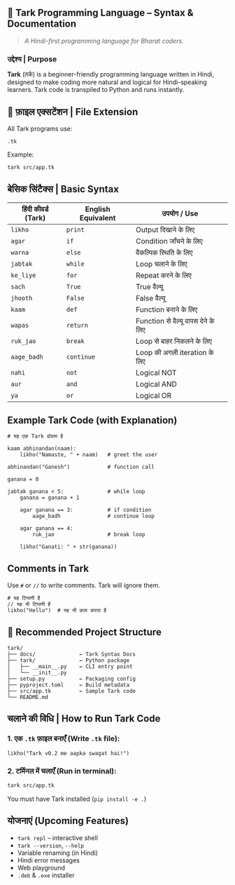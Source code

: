 
## 📘 Tark Programming Language – Syntax & Documentation

> *A Hindi-first programming language for Bharat coders.*


### उद्देश्य | Purpose

**Tark** (तर्क) is a beginner-friendly programming language written in Hindi, designed to make coding more natural and logical for Hindi-speaking learners. Tark code is transpiled to Python and runs instantly.



## 📄 फ़ाइल एक्सटेंशन | File Extension

All Tark programs use:

```
.tk
```

Example:

```bash
tark src/app.tk
```



## बेसिक सिंटैक्स | Basic Syntax

| हिंदी कीवर्ड (Tark) | English Equivalent | उपयोग / Use                         |
| ------------------- | ------------------ | ----------------------------------- |
| `likho`             | `print`            | Output दिखाने के लिए                |
| `agar`              | `if`               | Condition जाँचने के लिए             |
| `warna`             | `else`             | वैकल्पिक स्थिति के लिए              |
| `jabtak`            | `while`            | Loop चलाने के लिए                   |
| `ke_liye`           | `for`              | Repeat करने के लिए                  |
| `sach`              | `True`             | True वैल्यू                         |
| `jhooth`            | `False`            | False वैल्यू                        |
| `kaam`              | `def`              | Function बनाने के लिए               |
| `wapas`             | `return`           | Function से वैल्यू वापस देने के लिए |
| `ruk_jao`           | `break`            | Loop से बाहर निकलने के लिए          |
| `aage_badh`         | `continue`         | Loop की अगली iteration के लिए       |
| `nahi`              | `not`              | Logical NOT                         |
| `aur`               | `and`              | Logical AND                         |
| `ya`                | `or`               | Logical OR                          |



## Example Tark Code (with Explanation)

```hindi
# यह एक Tark प्रोग्राम है

kaam abhinandan(naam):
    likho("Namaste, " + naam)   # greet the user

abhinandan("Ganesh")            # function call

ganana = 0

jabtak ganana < 5:              # while loop
    ganana = ganana + 1

    agar ganana == 3:           # if condition
        aage_badh               # continue loop

    agar ganana == 4:
        ruk_jao                 # break loop

    likho("Ganati: " + str(ganana))
```



## Comments in Tark

Use `#` or `//` to write comments. Tark will ignore them.

```hindi
# यह टिप्पणी है
// यह भी टिप्पणी है
likho("Hello")  # यह भी काम करता है
```



## 📁 Recommended Project Structure

```
tark/
├── docs/              ← Tark Syntax Docs
├── tark/              ← Python package
│   ├── __main__.py    ← CLI entry point
│   └── __init__.py
├── setup.py           ← Packaging config
├── pyproject.toml     ← Build metadata
├── src/app.tk         ← Sample Tark code
└── README.md
```



## चलाने की विधि | How to Run Tark Code

### 1. एक `.tk` फ़ाइल बनाएँ (Write `.tk` file):

```hindi
likho("Tark v0.2 me aapka swagat hai!")
```

### 2. टर्मिनल में चलाएँ (Run in terminal):

```bash
tark src/app.tk
```

You must have Tark installed (`pip install -e .`)


## योजनाएं (Upcoming Features)

* `tark repl` – interactive shell
* `tark --version`, `--help`
* Variable renaming (in Hindi)
* Hindi error messages
* Web playground
* `.deb` & `.exe` installer

